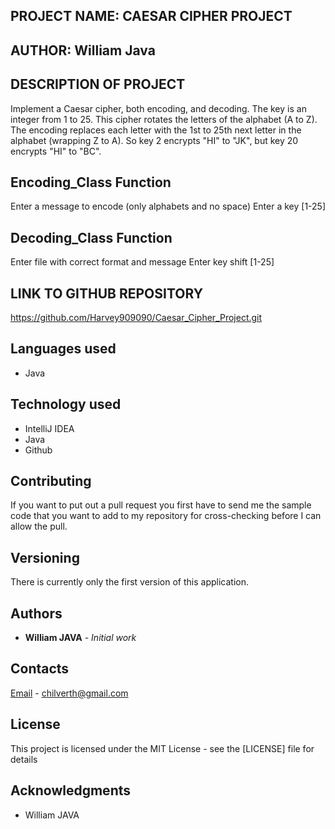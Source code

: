 ## PROJECT NAME: CAESAR CIPHER PROJECT

## AUTHOR: William Java

## DESCRIPTION OF PROJECT

Implement a Caesar cipher, both encoding, and decoding. The key is an integer from 1 to 25. This cipher rotates the letters of the alphabet (A to Z). The encoding replaces each letter with the 1st to 25th next letter in the alphabet (wrapping Z to A). So key 2 encrypts "HI" to "JK", but key 20 encrypts "HI" to "BC".

## Encoding_Class Function

Enter a message to encode (only alphabets and no space)
Enter a key [1-25]

## Decoding_Class Function

Enter file with correct format and message
Enter key shift [1-25]

## LINK TO GITHUB REPOSITORY
https://github.com/Harvey909090/Caesar_Cipher_Project.git

## Languages used
* Java

## Technology used
* IntelliJ IDEA
* Java
* Github

## Contributing

If you want to put out a pull request you first have to send me the sample code that you want to add to my repository for cross-checking before I can allow the pull.

## Versioning

There is currently only the first version of this application.

## Authors

- **William JAVA** - _Initial work_

## Contacts

[Email](https://mail.google.com) - chilverth@gmail.com

## License

This project is licensed under the MIT License - see the [LICENSE] file for details

## Acknowledgments

- William JAVA
